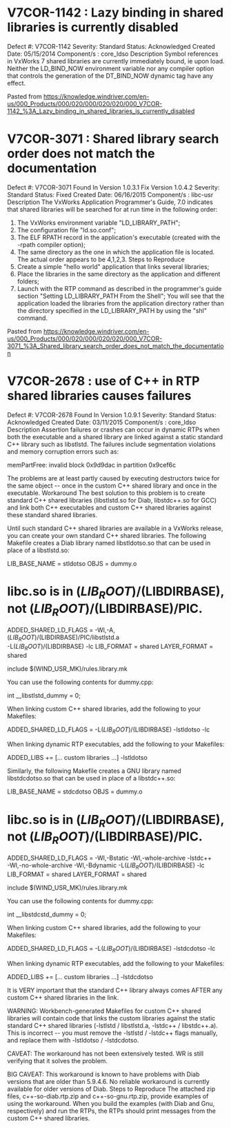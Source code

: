 # V7COR-1142 : Lazy binding in shared libraries is currently disabled
Defect #:	V7COR-1142
Severity:	Standard
Status:	Acknowledged
Created Date:	05/15/2014
Component/s :	core_ldso
Description
Symbol references in VxWorks 7 shared libraries are currently immediately bound, ie upon load. Neither the LD_BIND_NOW environment variable nor any  compiler option that controls the generation of the DT_BIND_NOW dynamic tag have any effect.

Pasted from <https://knowledge.windriver.com/en-us/000_Products/000/020/000/020/020/000_V7COR-1142_%3A_Lazy_binding_in_shared_libraries_is_currently_disabled> 

# V7COR-3071 : Shared library search order does not match the documentation
Defect #:	V7COR-3071
Found In Version	1.0.3.1
Fix Version	1.0.4.2
Severity:	Standard
Status:	Fixed
Created Date:	06/16/2015
Component/s :	libc-usr
Description
The VxWorks Application Programmer's Guide, 7.0 indicates that shared libraries will be searched for at run time in the following order:
1. The VxWorks environment variable "LD_LIBRARY_PATH";
2. The configuration file "ld.so.conf";
3. The ELF RPATH record in the application's executable (created with the -rpath compiler option);
4. The same directory as the one in which the application file is located.
The actual order appears to be 4,1,2,3.
Steps to Reproduce
1. Create a simple "hello world" application that links several libraries;
2. Place the libraries in the same directory as the application and different folders;
3. Launch with the RTP command as described in the programmer's guide section "Setting LD_LIBRARY_PATH From the Shell"; You will see that the application loaded the libraries from the application directory rather than the directory specified in the LD_LIBRARY_PATH by using the "shl" command.

Pasted from <https://knowledge.windriver.com/en-us/000_Products/000/020/000/020/020/000_V7COR-3071_%3A_Shared_library_search_order_does_not_match_the_documentation> 

# V7COR-2678 : use of C++ in RTP shared libraries causes failures
Defect #:	V7COR-2678
Found In Version	1.0.9.1
Severity:	Standard
Status:	Acknowledged
Created Date:	03/11/2015
Component/s :	core_ldso
Description
Assertion failures or crashes can occur in dynamic RTPs when both the executable and a shared library are linked against a static standard C++ library such as libstlstd.  The failures include segmentation violations and memory corruption errors such as:
 
 memPartFree: invalid block 0x9d9dac in partition 0x9cef6c
 
The problems are at least partly caused by executing destructors twice for the same object -- once in the custom C++ shared library and once in the executable.
Workaround
The best solution to this problem is to create standard C++ shared libraries (libstlstd.so for Diab, libstdc++.so for GCC) and link both C++ executables and custom C++ shared libraries against these standard shared libraries.
 
Until such standard C++ shared libraries are available in a VxWorks release, you can create your own standard C++ shared libraries.  The following Makefile creates a Diab library named libstldotso.so that can be used in place of a libstlstd.so:
 
  LIB_BASE_NAME = stldotso
  OBJS = dummy.o
  # libc.so is in $(LIB_ROOT)/$(LIBDIRBASE), not $(LIB_ROOT)/$(LIBDIRBASE)/PIC.
  ADDED_SHARED_LD_FLAGS = -Wl,-A,$(LIB_ROOT)/$(LIBDIRBASE)/PIC/libstlstd.a \
    -L$(LIB_ROOT)/$(LIBDIRBASE) -lc
  LIB_FORMAT = shared
  LAYER_FORMAT = shared
 
  include $(WIND_USR_MK)/rules.library.mk
 
You can use the following contents for dummy.cpp:
 
  int __libstlstd_dummy = 0;
 
When linking custom C++ shared libraries, add the following to your Makefiles:
 
  ADDED_SHARED_LD_FLAGS = -L$(LIB_ROOT)/$(LIBDIRBASE) -lstldotso -lc
 
When linking dynamic RTP executables, add the following to your Makefiles:
 
  ADDED_LIBS += [... custom libraries ...] -lstldotso
 
Similarly, the following Makefile creates a GNU library named libstdcdotso.so that can be used in place of a libstdc++.so:
 
  LIB_BASE_NAME = stdcdotso
  OBJS = dummy.o
  # libc.so is in $(LIB_ROOT)/$(LIBDIRBASE), not $(LIB_ROOT)/$(LIBDIRBASE)/PIC.
  ADDED_SHARED_LD_FLAGS = -Wl,-Bstatic -Wl,-whole-archive -lstdc++ \
    -Wl,-no-whole-archive -Wl,-Bdynamic -L$(LIB_ROOT)/$(LIBDIRBASE) -lc
  LIB_FORMAT = shared
  LAYER_FORMAT = shared
 
  include $(WIND_USR_MK)/rules.library.mk
 
You can use the following contents for dummy.cpp:
 
  int __libstdcstd_dummy = 0;
 
When linking custom C++ shared libraries, add the following to your Makefiles:
 
  ADDED_SHARED_LD_FLAGS = -L$(LIB_ROOT)/$(LIBDIRBASE) -lstdcdotso -lc
 
When linking dynamic RTP executables, add the following to your Makefiles:
 
  ADDED_LIBS += [... custom libraries ...] -lstdcdotso
 
It is VERY important that the standard C++ library always comes AFTER any custom C++ shared libraries in the link.
 
WARNING:  Workbench-generated Makefiles for custom C++ shared libraries will contain code that links the custom libraries against the static standard C++ shared libraries (-lstlstd / libstlstd.a, -lstdc++ / libstdc++.a).  This is incorrect -- you must remove the -lstlstd / -lstdc++ flags manually, and replace them with -lstldotso / -lstdcdotso.
 
CAVEAT:  The workaround has not been extensively tested.  WR is still verifying that it solves the problem.
 
BIG CAVEAT:  This workaround is known to have problems with Diab versions that are older than 5.9.4.6.  No reliable workaround is currently available for older versions of Diab.
Steps to Reproduce
The attached zip files, c++-so-diab.rtp.zip and c++-so-gnu.rtp.zip, provide examples of using the workaround.  When you build the examples (with Diab and Gnu, respectively) and run the RTPs, the RTPs should print messages from the custom C++ shared libraries.
